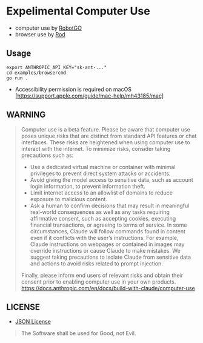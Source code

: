 # Expelimental Computer Use

- computer use by [RobotGO](https://github.com/go-vgo/robotgo)
- browser use by [Rod](https://github.com/go-rod/rod)


## Usage

```
export ANTHROPIC_API_KEY="sk-ant-..."
cd examples/browsercmd
go run .
```

- Accessibility permission is required on macOS [https://support.apple.com/guide/mac-help/mh43185/mac]


## WARNING

> Computer use is a beta feature. Please be aware that computer use poses unique risks that are distinct from standard API features or chat interfaces. These risks are heightened when using computer use to interact with the internet. To minimize risks, consider taking precautions such as:
>
>  - Use a dedicated virtual machine or container with minimal privileges to prevent direct system attacks or accidents.
>  - Avoid giving the model access to sensitive data, such as account login information, to prevent information theft.
>  - Limit internet access to an allowlist of domains to reduce exposure to malicious content.
>  - Ask a human to confirm decisions that may result in meaningful real-world consequences as well as any tasks requiring affirmative consent, such as accepting cookies, executing financial transactions, or agreeing to terms of service.
> In some circumstances, Claude will follow commands found in content even if it conflicts with the user’s instructions. For example, Claude instructions on webpages or contained in images may override instructions or cause Claude to make mistakes. We suggest taking precautions to isolate Claude from sensitive data and actions to avoid risks related to prompt injection.
>
> Finally, please inform end users of relevant risks and obtain their consent prior to enabling computer use in your own products.
> https://docs.anthropic.com/en/docs/build-with-claude/computer-use


## LICENSE
- [JSON License](https://json.org/license.html)
> The Software shall be used for Good, not Evil.